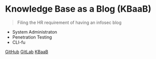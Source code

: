 <!-- _coverpage.md -->

# Knowledge Base as a Blog (KBaaB)
> Filing the HR requirement of having an infosec blog
- System Administraton
- Penetration Testing
- CLI-fu

[GitHub](https://github.com/novakele)
[GitLab](https://gitlab.com/novakele)
[KBaaB](/kbaas/)

